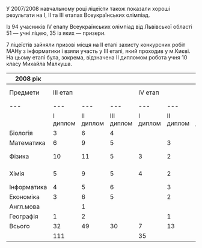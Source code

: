 У 2007/2008 навчальному році ліцеїсти також показали хороші результати на I, II та III етапах Всеукраїнських олімпіад.

Із 94 учасників IV епапу Всеукраїнських олімпіад від Львівської області 51 — учні ліцею, 35 із яких — призери.

7 ліцеїстів зайняли призові місця на II етапі захисту конкурсних робіт МАНу з інформатики і взяли участь у III етапі, який проходив у м.Києві. На цьому етапі була, зокрема, відзначена II дипломом робота учня 10 класу Михайла Малкуша.

|   2008 рік   |  |  |  |  |  |  |  |  |
| --- | --- | --- | --- | --- | --- | --- | --- | --- |
|   Предмети   |   III етап   |  |  |   IV етап   |  |  |   Міжнародні олімпіади   |  |
| --- | --- | --- | --- | --- | --- | --- | --- | --- |
|  |   I диплом   |   II диплом   |   III диплом   |   I диплом   |   II диплом   |   III диплом   |   Відбір МО   |   МО   |
|   Біологія   | 3 | 6 | 4 |  |  | 2 |  |  |
|   Математика   | 6 | 9 | 5 |  | 3 | 5 |  |  |
|   Фізика   | 10 | 11 | 5 | 3 | 2 | 3 | 1 | Бронзова медаль |
|   Хімія   | 5 | 9 | 5 | 4 | 2 | 2 | 2 | 2 Золоті медалі |
|   Інформатика   | 4 | 5 | 6 |  | 3 | 1 |  |  |
|   Економіка   | 3 | 6 | 5 |  | 2 | 1 |  |  |
|   Англ.мова   |  | 1 |  |  |  | 1 |  |  |
|   Географія   | 1 | 2 |  |  | 1 |  |  |  |
|   Всього   |   32   |   49   |   30   |   7   |   13   |   15   |  |  |
|  |   111   |  |  |   35   |  |  |  |  |